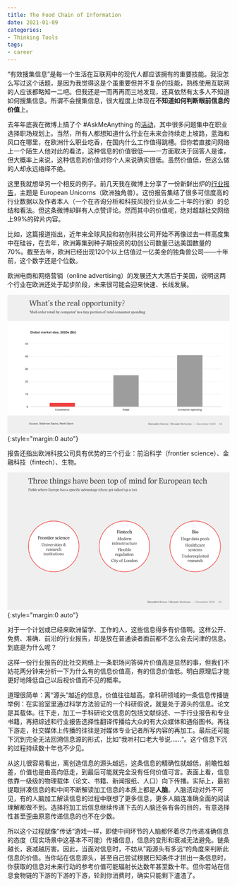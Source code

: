 ```yaml
---
title: The Food Chain of Information
date: 2021-01-09
categories:
- Thinking Tools
tags:
- career
---
```


“有效搜集信息”是每一个生活在互联网中的现代人都应该拥有的重要技能。我没怎么写过这个话题，是因为我觉得这是个虽重要但并不复杂的技能，熟练使用互联网的人应该都略知一二吧。但我还是一而再再而三地发现，还真依然有太多人不知道如何搜集信息。所谓不会搜集信息，很大程度上体现在**不知道如何判断眼前信息的价值**上。

去年年底我在微博上搞了个 #AskMeAnything 的[活动](https://sinantang.github.io/posts/ama/)，其中很多问题集中在职业选择职场规划上。当然，所有人都想知道什么行业在未来会持续走上坡路，蓝海和风口在哪里，在欧洲什么职业吃香，在国内什么工作值得跳槽。但你若直接问网络上一个陌生人他对此的看法，这种信息的价值很低——一方面取决于回答人是谁，但大概率上来说，这种信息的价值对你个人来说确实很低。虽然价值低，但这么做的人却永远络绎不绝。

这里我就想举另一个相反的例子。前几天我在微博上分享了一份新鲜出炉的[行业报告](https://www.ben-evans.com/presentations)，主题是 European Unicorns（欧洲独角兽）。这份报告集结了很多可信度高的行业数据以及作者本人（一个在咨询分析和科技风投行业从业二十年的行家）的总结和看法。但这条微博却鲜有人点赞评论。然而其中的价值呢，绝对超越社交网络上99%的碎片内容。

比如，这篇报道指出，近年来全球风投和初创科技公司开始不再像过去一样高度集中在硅谷，在去年，欧洲筹集到种子期投资的初创公司数量已达美国数量的70%。截至去年，欧洲已经出现120个以上估值过一亿美金的独角兽公司——十年前，这个数字还是个位数。

欧洲电商和网络营销（online advertising）的发展还大大落后于美国，说明这两个行业在欧洲还处于起步阶段，未来很可能会迎来快速、长线发展。

![ecommerce](/assets/images/ecommerce.png){:style="margin:0 auto"}

报告还指出欧洲科技公司具有优势的三个行业：前沿科学（frontier science）、金融科技（fintech）、生物。

![tech](/assets/images/eu-tech.png){:style="margin:0 auto"}

对于一个计划或已经来欧洲留学、工作的人，这些信息得多有价值啊。这样公开、免费、准确、前沿的行业报告，却是放在普通读者面前都不怎么会去问津的信息。到底是为什么呢？



这样一份行业报告的比社交网络上一条职场问答碎片价值高是显然的事，但我们不妨花两分钟来分析一下为什么有的信息价值高，有的信息价值低。明白原理后才能更好地降低自己以后视价值而不见的概率。

道理很简单：离“源头”越近的信息，价值往往越高。拿科研领域的一条信息传播链举例：在实验室里通过科学方法验证的一个科研假说，就是处于源头的信息。论文是其载体。往下走，加工一手科研论文信息的包括文献综述、一手行业报告和专业书籍，再把综述和行业报告选择性翻译传播给大众的有大众媒体和通俗图书。再往下游走，社交媒体上传播的往往是对媒体专业记者所写内容的再加工。最后还可能下沉到完全无法回溯信息源的形式，比如”我听村口老大爷说……“。这个信息下沉的过程持续数十年也不少见。

从这儿很容易看出，离创造信息的源头越远，这条信息的精确性就越低，前瞻性越差，价值也是由高向低走，到最后可能就完全没有任何价值可言。表面上看，信息依靠一级级的物理载体（论文、书籍、新闻报纸、人口）向下传播。实际上，最初提取拼凑信息的和中间不断解读加工信息的本质上都是**人脑**。人脑活动对外不可见，有的人脑加工解读信息的过程中联想了更多信息，更多人脑连准确全面的阅读理解都做不到。选择将加工后信息继续传递下去的人脑还各有各的目的，有意选择性甚至歪曲原意传递信息的也不在少数。

所以这个过程就像”传话“游戏一样，即使中间环节的人脑都怀着尽力传递准确信息的态度（现实场景中这基本不可能）传播信息，信息的变形和衰减无法避免。链条越长，衰减越厉害。因此，当面对信息时，不妨从”距源头有多远“的角度来判断此信息的价值。当你站在信息源头，甚至自己尝试根据已知条件才拼出一条信息时，你获取的信息对未来行动的参考价值可能辐射长达数年甚至数十年。但你若站在信息食物链的下游的下游的下游，轮到你消费时，确实只能剩下渣渣了。

